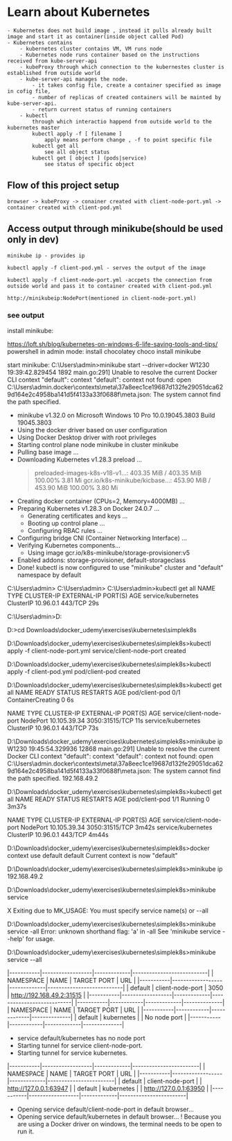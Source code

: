 # Learn about Kubernetes
    - Kubernetes does not build image , instead it pulls already built image and start it as container(inside object called Pod)
    - Kubernetes contains
        - kubernetes cluster contains VM, VM runs node
        - Kubernetes node runs container based on the instructions received from kube-server-api
        - kubeProxy through which connection to the kubernestes cluster is established from outside world
        - kube-server-api manages the node. 
            - it takes config file, create a container specified as image in cofig file, 
            - number of replicas of created containers will be mainted by kube-server-api.
            - return current status of running containers
        - kubectl
            through which interactio happend from outside world to the kubernetes master
            kubectl apply -f [ filename ]
                apply means perform change , -f to point specific file
            kubectl get all
                see all object status
            kubectl get [ object ] (pods|service)
                see status of specific object
## Flow of this project setup
    browser -> kubeProxy -> conainer created with client-node-port.yml -> container created with client-pod.yml


## Access output through minikube(should be used only in dev)
    minikube ip - provides ip

    kubectl apply -f client-pod.yml - serves the output of the image

    kubectl apply -f client-node-port.yml -accpets the connection from outside world and pass it to container created with client-pod.yml

    http://minikubeip:NodePort(mentioned in client-node-port.yml)



### see output
install minikube:

https://loft.sh/blog/kubernetes-on-windows-6-life-saving-tools-and-tips/
powershell in admin mode:
install chocolatey
choco install minikube

start minikube:
C:\Users\admin>minikube start --driver=docker
W1230 19:39:42.829454    1892 main.go:291] Unable to resolve the current Docker CLI context "default": context "default": context not found: open C:\Users\admin\.docker\contexts\meta\37a8eec1ce19687d132fe29051dca629d164e2c4958ba141d5f4133a33f0688f\meta.json: The system cannot find the path specified.
* minikube v1.32.0 on Microsoft Windows 10 Pro 10.0.19045.3803 Build 19045.3803
* Using the docker driver based on user configuration
* Using Docker Desktop driver with root privileges
* Starting control plane node minikube in cluster minikube
* Pulling base image ...
* Downloading Kubernetes v1.28.3 preload ...
    > preloaded-images-k8s-v18-v1...:  403.35 MiB / 403.35 MiB  100.00% 3.81 Mi
    > gcr.io/k8s-minikube/kicbase...:  453.90 MiB / 453.90 MiB  100.00% 3.80 Mi
* Creating docker container (CPUs=2, Memory=4000MB) ...
* Preparing Kubernetes v1.28.3 on Docker 24.0.7 ...
  - Generating certificates and keys ...
  - Booting up control plane ...
  - Configuring RBAC rules ...
* Configuring bridge CNI (Container Networking Interface) ...
* Verifying Kubernetes components...
  - Using image gcr.io/k8s-minikube/storage-provisioner:v5
* Enabled addons: storage-provisioner, default-storageclass
* Done! kubectl is now configured to use "minikube" cluster and "default" namespace by default

C:\Users\admin>
C:\Users\admin>
C:\Users\admin>kubectl get all
NAME                 TYPE        CLUSTER-IP   EXTERNAL-IP   PORT(S)   AGE
service/kubernetes   ClusterIP   10.96.0.1    <none>        443/TCP   29s

C:\Users\admin>D:

D:\>cd Downloads\docker_udemy\exercises\kubernetes\simplek8s

D:\Downloads\docker_udemy\exercises\kubernetes\simplek8s>kubectl apply -f client-node-port.yml
service/client-node-port created

D:\Downloads\docker_udemy\exercises\kubernetes\simplek8s>kubectl apply -f client-pod.yml
pod/client-pod created

D:\Downloads\docker_udemy\exercises\kubernetes\simplek8s>kubectl get all
NAME             READY   STATUS              RESTARTS   AGE
pod/client-pod   0/1     ContainerCreating   0          6s

NAME                       TYPE        CLUSTER-IP     EXTERNAL-IP   PORT(S)          AGE
service/client-node-port   NodePort    10.105.39.34   <none>        3050:31515/TCP   11s
service/kubernetes         ClusterIP   10.96.0.1      <none>        443/TCP          73s

D:\Downloads\docker_udemy\exercises\kubernetes\simplek8s>minikube ip
W1230 19:45:54.329936   12868 main.go:291] Unable to resolve the current Docker CLI context "default": context "default": context not found: open C:\Users\admin\.docker\contexts\meta\37a8eec1ce19687d132fe29051dca629d164e2c4958ba141d5f4133a33f0688f\meta.json: The system cannot find the path specified.
192.168.49.2

D:\Downloads\docker_udemy\exercises\kubernetes\simplek8s>kubectl get all
NAME             READY   STATUS    RESTARTS   AGE
pod/client-pod   1/1     Running   0          3m37s

NAME                       TYPE        CLUSTER-IP     EXTERNAL-IP   PORT(S)          AGE
service/client-node-port   NodePort    10.105.39.34   <none>        3050:31515/TCP   3m42s
service/kubernetes         ClusterIP   10.96.0.1      <none>        443/TCP          4m44s

D:\Downloads\docker_udemy\exercises\kubernetes\simplek8s>docker context use default
default
Current context is now "default"

D:\Downloads\docker_udemy\exercises\kubernetes\simplek8s>minikube ip
192.168.49.2

D:\Downloads\docker_udemy\exercises\kubernetes\simplek8s>minikube service

X Exiting due to MK_USAGE: You must specify service name(s) or --all


D:\Downloads\docker_udemy\exercises\kubernetes\simplek8s>minikube service -all
Error: unknown shorthand flag: 'a' in -all
See 'minikube service --help' for usage.

D:\Downloads\docker_udemy\exercises\kubernetes\simplek8s>minikube service --all

|-----------|------------------|-------------|---------------------------|
| NAMESPACE |       NAME       | TARGET PORT |            URL            |
|-----------|------------------|-------------|---------------------------|
| default   | client-node-port |        3050 | http://192.168.49.2:31515 |
|-----------|------------------|-------------|---------------------------|
|-----------|------------|-------------|--------------|
| NAMESPACE |    NAME    | TARGET PORT |     URL      |
|-----------|------------|-------------|--------------|
| default   | kubernetes |             | No node port |
|-----------|------------|-------------|--------------|
* service default/kubernetes has no node port
* Starting tunnel for service client-node-port.
* Starting tunnel for service kubernetes.

|-----------|------------------|-------------|------------------------|
| NAMESPACE |       NAME       | TARGET PORT |          URL           |
|-----------|------------------|-------------|------------------------|
| default   | client-node-port |             | http://127.0.0.1:63947 |
| default   | kubernetes       |             | http://127.0.0.1:63950 |
|-----------|------------------|-------------|------------------------|
* Opening service default/client-node-port in default browser...
* Opening service default/kubernetes in default browser...
! Because you are using a Docker driver on windows, the terminal needs to be open to run it.

